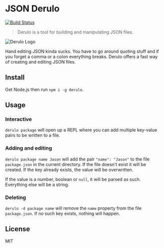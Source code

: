 # JSON Derulo

[![Build Status](https://travis-ci.org/lavelle/derulo.svg?branch=master)](https://travis-ci.org/lavelle/derulo)

> Derulo is a tool for building and manipulating JSON files.

![Derulo Logo](https://raw.githubusercontent.com/lavelle/derulo/master/image/trumpet.png)

Hand editing JSON kinda sucks. You have to go around quoting stuff and if you forget a comma or a colon everything breaks. Derulo offers a fast way of creating and editing JSON files.

## Install

Get Node.js then run `npm i -g derulo`.

## Usage

### Interactive

`derulo package` will open up a REPL where you can add multiple key-value pairs to be written to a file.

### Adding and editing

`derulo package name Jason` will add the pair `"name": "Jason"` to the file `package.json` in the current directory. If the file doesn't exist it will be created. If the key already exists, the value will be overwritten.

If the value is a number, boolean or `null`, it will be parsed as such. Everything else will be a string.

### Deleting

`derulo -d package name` will remove the `name` property from the file `package.json`. If no such key exists, nothing will happen.

## License

MIT
